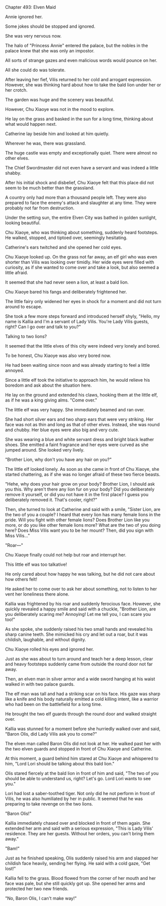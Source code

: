 Chapter 493: Elven Maid

Annie ignored her.

Some jokes should be stopped and ignored.

She was very nervous now.

The halo of "Princess Annie" entered the palace, but the nobles in the palace knew that she was only an impostor.

All sorts of strange gazes and even malicious words would pounce on her.

All she could do was tolerate.

After leaving her fief, Vilis returned to her cold and arrogant expression. However, she was thinking hard about how to take the bald lion under her or her crotch.

The garden was huge and the scenery was beautiful.

However, Chu Xiaoye was not in the mood to explore.

He lay on the grass and basked in the sun for a long time, thinking about what would happen next.

Catherine lay beside him and looked at him quietly.

Wherever he was, there was grassland.

The huge castle was empty and exceptionally quiet. There were almost no other elves.

The Chief Swordmaster did not even have a servant and was indeed a little shabby.

After his initial shock and disbelief, Chu Xiaoye felt that this place did not seem to be much better than the grassland.

A country only had more than a thousand people left. They were also prepared to face the enemy's attack and slaughter at any time. They were probably not far from destruction.

Under the setting sun, the entire Elven City was bathed in golden sunlight, looking beautiful.

Chu Xiaoye, who was thinking about something, suddenly heard footsteps. He walked, stopped, and tiptoed over, seemingly hesitating.

Catherine's ears twitched and she opened her cold eyes.

Chu Xiaoye looked up. On the grass not far away, an elf girl who was even shorter than Vilis was looking over timidly. Her wide eyes were filled with curiosity, as if she wanted to come over and take a look, but also seemed a little afraid.

It seemed that she had never seen a lion, at least a bald lion.

Chu Xiaoye bared his fangs and deliberately frightened her.

The little fairy only widened her eyes in shock for a moment and did not turn around to escape.

She took a few more steps forward and introduced herself shyly, "Hello, my name is Kallia and I'm a servant of Lady Vilis. You're Lady Vilis guests, right? Can I go over and talk to you?"

Talking to two lions?

It seemed that the little elves of this city were indeed very lonely and bored.

To be honest, Chu Xiaoye was also very bored now.

He had been waiting since noon and was already starting to feel a little annoyed.

Since a little elf took the initiative to approach him, he would relieve his boredom and ask about the situation here.

He lay on the ground and extended his claws, hooking them at the little elf, as if he was a king giving alms. "Come over."

The little elf was very happy. She immediately beamed and ran over.

She had short silver ears and two sharp ears that were very striking. Her face was not as thin and long as that of other elves. Instead, she was round and chubby. Her blue eyes were also big and very cute.

She was wearing a blue and white servant dress and bright black leather shoes. She emitted a faint fragrance and her eyes were curved as she jumped around. She looked very lively.

"Brother Lion, why don't you have any hair on you?"

The little elf looked lonely. As soon as she came in front of Chu Xiaoye, she started chattering, as if she was no longer afraid of these two fierce beasts.

"Hehe, why does your hair grow on your body? Brother Lion, I should ask you this. Why aren't there any lion fur on your body? Did you deliberately remove it yourself, or did you not have it in the first place? I guess you deliberately removed it. That's cooler, right?"

Then, she turned to look at Catherine and said with a smile, "Sister Lion, are the two of you a couple? I heard that every lion has many female lions in the pride. Will you fight with other female lions? Does Brother Lion like you more, or do you like other female lions more? What are the two of you doing here? Does Miss Vilis want you to be her mount? Then, did you sign with Miss Vilis…"

"Roar—"

Chu Xiaoye finally could not help but roar and interrupt her.

This little elf was too talkative\!

He only cared about how happy he was talking, but he did not care about how others felt\!

He asked her to come over to ask her about something, not to listen to her vent her loneliness there alone.

Kallia was frightened by his roar and suddenly ferocious face. However, she quickly revealed a happy smile and said with a chuckle, "Brother Lion, are you deliberately scaring me? Annoying\! Let me tell you, I can scare you too\!"

As she spoke, she suddenly raised his two small hands and revealed his sharp canine teeth. She mimicked his cry and let out a roar, but it was childish, laughable, and without dignity.

Chu Xiaoye rolled his eyes and ignored her.

Just as she was about to turn around and teach her a deep lesson, clear and heavy footsteps suddenly came from outside the round door not far away.

Then, an elven man in silver armor and a wide sword hanging at his waist walked in with two palace guards.

The elf man was tall and had a striking scar on his face. His gaze was sharp like a knife and his body naturally emitted a cold killing intent, like a warrior who had been on the battlefield for a long time.

He brought the two elf guards through the round door and walked straight over.

Kallia was stunned for a moment before she hurriedly walked over and said, "Baron Olis, did Lady Vilis ask you to come?"

The elven man called Baron Olis did not look at her. He walked past her with the two elven guards and stopped in front of Chu Xiaoye and Catherine.

At this moment, a guard behind him stared at Chu Xiaoye and whispered to him, "Lord Lori should be talking about this bald lion."

Olis stared fiercely at the bald lion in front of him and said, "The two of you should be able to understand us, right? Let's go. Lord Lori wants to see you."

Lori had lost a saber-toothed tiger. Not only did he not perform in front of Vilis, he was also humiliated by her in public. It seemed that he was preparing to take revenge on the two lions.

"Baron Olis\!"

Kallia immediately chased over and blocked in front of them again. She extended her arm and said with a serious expression, "This is Lady Vilis' residence. They are her guests. Without her orders, you can't bring them away."

"Bam\!"

Just as he finished speaking, Olis suddenly raised his arm and slapped her childish face heavily, sending her flying. He said with a cold gaze, "Get lost\!"

Kallia fell to the grass. Blood flowed from the corner of her mouth and her face was pale, but she still quickly got up. She opened her arms and protected her two new friends.

"No, Baron Olis, I can't make way\!"